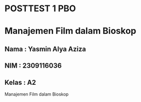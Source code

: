 # POSTTEST 1 PBO
# Manajemen Film dalam Bioskop

## Nama  : Yasmin Alya Aziza
## NIM   : 2309116036
## Kelas : A2
Manajemen Film dalam Bioskop
